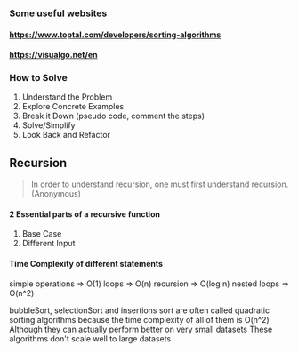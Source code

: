 ### Some useful websites

#### https://www.toptal.com/developers/sorting-algorithms

#### https://visualgo.net/en

### How to Solve

1. Understand the Problem
2. Explore Concrete Examples
3. Break it Down (pseudo code, comment the steps)
4. Solve/Simplify
5. Look Back and Refactor

## Recursion

> In order to understand recursion, one must first understand recursion.
> (Anonymous)

#### 2 Essential parts of a recursive function

1. Base Case
2. Different Input

#### Time Complexity of different statements

<!-- prettier ignore -->

simple operations => O(1) loops => O(n) recursion => O(log n) nested loops =>
O(n^2)

bubbleSort, selectionSort and insertions sort are often called quadratic sorting
algorithms because the time complexity of all of them is O(n^2) Although they
can actually perform better on very small datasets These algorithms don't scale
well to large datasets
